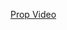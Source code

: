  <a href="https://drive.google.com/drive/folders/1Tv13zGMVN8fToVlj82A7cDO-3XkVlyGN?usp=sharing">Prop Video</a>
